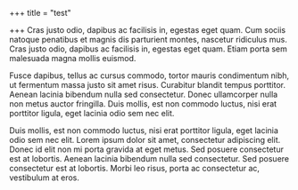 +++
title = "test"

+++
Cras justo odio, dapibus ac facilisis in, egestas eget quam. Cum sociis natoque penatibus et magnis dis parturient montes, nascetur ridiculus mus. Cras justo odio, dapibus ac facilisis in, egestas eget quam. Etiam porta sem malesuada magna mollis euismod.

Fusce dapibus, tellus ac cursus commodo, tortor mauris condimentum nibh, ut fermentum massa justo sit amet risus. Curabitur blandit tempus porttitor. Aenean lacinia bibendum nulla sed consectetur. Donec ullamcorper nulla non metus auctor fringilla. Duis mollis, est non commodo luctus, nisi erat porttitor ligula, eget lacinia odio sem nec elit.

Duis mollis, est non commodo luctus, nisi erat porttitor ligula, eget lacinia odio sem nec elit. Lorem ipsum dolor sit amet, consectetur adipiscing elit. Donec id elit non mi porta gravida at eget metus. Sed posuere consectetur est at lobortis. Aenean lacinia bibendum nulla sed consectetur. Sed posuere consectetur est at lobortis. Morbi leo risus, porta ac consectetur ac, vestibulum at eros.